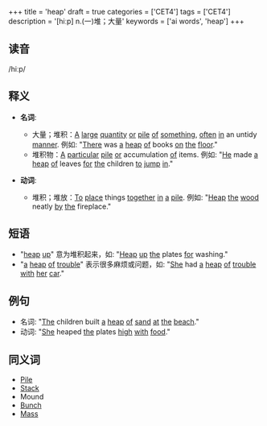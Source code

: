 +++
title = 'heap'
draft = true
categories = ['CET4']
tags = ['CET4']
description = '[hiːp] n.(一)堆；大量'
keywords = ['ai words', 'heap']
+++

## 读音
/hiːp/

## 释义
- **名词**: 
    - 大量；堆积：[A](/post/a/) [large](/post/large/) [quantity](/post/quantity/) [or](/post/or/) [pile](/post/pile/) [of](/post/of/) [something](/post/something/), [often](/post/often/) [in](/post/in/) an untidy [manner](/post/manner/). 例如: "[There](/post/there/) was [a](/post/a/) [heap](/post/heap/) [of](/post/of/) books [on](/post/on/) [the](/post/the/) [floor](/post/floor/)."
    - 堆积物：[A](/post/a/) [particular](/post/particular/) [pile](/post/pile/) [or](/post/or/) accumulation [of](/post/of/) items. 例如: "[He](/post/he/) made [a](/post/a/) [heap](/post/heap/) [of](/post/of/) leaves [for](/post/for/) [the](/post/the/) children [to](/post/to/) [jump](/post/jump/) [in](/post/in/)."

- **动词**:
    - 堆积；堆放：[To](/post/to/) [place](/post/place/) things [together](/post/together/) [in](/post/in/) [a](/post/a/) [pile](/post/pile/). 例如: "[Heap](/post/heap/) [the](/post/the/) [wood](/post/wood/) neatly [by](/post/by/) [the](/post/the/) fireplace."

## 短语
- "[heap](/post/heap/) [up](/post/up/)" 意为堆积起来，如: "[Heap](/post/heap/) [up](/post/up/) [the](/post/the/) plates [for](/post/for/) washing."
- "[a](/post/a/) [heap](/post/heap/) [of](/post/of/) [trouble](/post/trouble/)" 表示很多麻烦或问题，如: "[She](/post/she/) had [a](/post/a/) [heap](/post/heap/) [of](/post/of/) [trouble](/post/trouble/) [with](/post/with/) [her](/post/her/) [car](/post/car/)."

## 例句
- 名词: "[The](/post/the/) children built [a](/post/a/) [heap](/post/heap/) [of](/post/of/) [sand](/post/sand/) [at](/post/at/) [the](/post/the/) [beach](/post/beach/)."
- 动词: "[She](/post/she/) heaped [the](/post/the/) plates [high](/post/high/) [with](/post/with/) [food](/post/food/)."

## 同义词
- [Pile](/post/pile/)
- [Stack](/post/stack/)
- Mound
- [Bunch](/post/bunch/)
- [Mass](/post/mass/)
